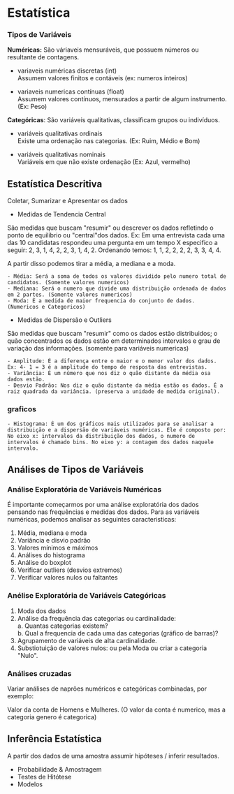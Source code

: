 # Estatística

### Tipos de Variáveis

**Numéricas:** São váriaveis mensuráveis, que possuem números ou resultante de contagens.

- variaveis numéricas discretas (int)    
Assumem valores finitos e contáveis (ex: numeros inteiros)

- variaveis numericas contínuas (float)   
Assumem valores contínuos, mensurados a partir de algum instrumento. (Ex: Peso)

**Categóricas**: São variáveis qualitativas, classificam grupos ou indivíduos.

- variáveis qualitativas ordinais  
Existe uma ordenação nas categorias. (Ex: Ruim, Médio e Bom)

- variáveis qualitativas nominais  
Variáveis em que não existe ordenação (Ex: Azul, vermelho)

## Estatística Descritiva

Coletar, Sumarizar e Apresentar os dados

- Medidas de Tendencia Central

São medidas que buscam "resumir" ou descrever os dados refletindo o ponto de equilibrio ou "central"dos dados. Ex: Em uma entrevista cada uma das 10 candidatas respondeu uma pergunta em um tempo X especifico a seguir: 2, 3, 1, 4, 2, 2, 3, 1, 4, 2. Ordenando temos: 1, 1, 2, 2, 2, 2, 3, 3, 4, 4.

A partir disso podemos tirar a média, a mediana e a moda.

    - Média: Será a soma de todos os valores dividido pelo numero total de candidatos. (Somente valores numericos)
    - Mediana: Será o numero que divide uma distribuição ordenada de dados em 2 partes. (Somente valores numericos)
    - Moda: É a medida de maior frequencia do conjunto de dados. (Numericos e Categoricos)

- Medidas de Dispersão e Outliers

São medidas que buscam "resumir" como os dados estão distribuidos; o quão concentrados os dados estão em determinados intervalos e grau de variação das informações. (somente para variáveis numericas)

    - Amplitude: É a diferença entre o maior e o menor valor dos dados. Ex: 4- 1 = 3 é a amplitude do tempo de resposta das entrevistas.
    - Variância: É um número que nos diz o quão distante da média osa dados estão.
    - Desvio Padrão: Nos diz o quão distante da média estão os dados. É a raiz quadrada da variância. (preserva a unidade de medida original).

### graficos
    - Histograma: É um dos gráficos mais utilizados para se analisar a distribuição e a dispersão de variáveis numéricas. Ele é composto por: No eixo x: intervalos da distribuição dos dados, o numero de intervalos é chamado bins. No eixo y: a contagem dos dados naquele intervalo.

## Análises de Tipos de Variáveis

### Análise Exploratória de Variáveis Numéricas

É importante começarmos por uma análise exploratória dos dados pensando nas frequências e medidas dos dados.
Para as variáveis numéricas, podemos analisar as seguintes caracteristicas:

1. Média, mediana e moda
2. Variância e disvio padrão
3. Valores mínimos e máximos
4. Análises do histograma
5. Análise do boxplot
6. Verificar outliers (desvios extremos)
7. Verificar valores nulos ou faltantes

### Anélise Exploratória de Variáveis Categóricas

1. Moda dos dados
2. Análise da frequência das categorias ou cardinalidade:  
    a. Quantas categorias existem?  
    b. Qual a frequencia de cada uma das categorias (gráfico de barras)?  
3. Agrupamento de variáveis de alta cardinalidade.
4. Substiotuição de valores nulos: ou pela Moda ou criar a categoria "Nulo".

### Análises cruzadas

Variar análises de naprões numéricos e categóricas combinadas, por exemplo:

Valor da conta de Homens e Mulheres. (O valor da conta é numerico, mas a categoria genero é categorica)


## Inferência Estatística

A partir dos dados de uma amostra assumir hipóteses / inferir resultados.

- Probabilidade & Amostragem
- Testes de Hitótese
- Modelos
